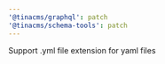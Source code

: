 ```yaml
---
'@tinacms/graphql': patch
'@tinacms/schema-tools': patch
---
```


Support .yml file extension for yaml files

